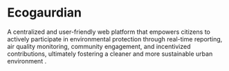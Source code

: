 # Ecogaurdian
A centralized and user-friendly web platform that empowers citizens to actively participate in environmental protection through real-time reporting, air quality monitoring, community engagement, and incentivized contributions, ultimately fostering a cleaner and more sustainable urban environment .
